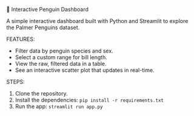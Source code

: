 🐧 Interactive Penguin Dashboard

A simple interactive dashboard built with Python and Streamlit to explore the Palmer Penguins dataset.

FEATURES:
- Filter data by penguin species and sex.
- Select a custom range for bill length.
- View the raw, filtered data in a table.
- See an interactive scatter plot that updates in real-time.



STEPS:
1. Clone the repository.
2. Install the dependencies: `pip install -r requirements.txt`
3. Run the app: `streamlit run app.py`
